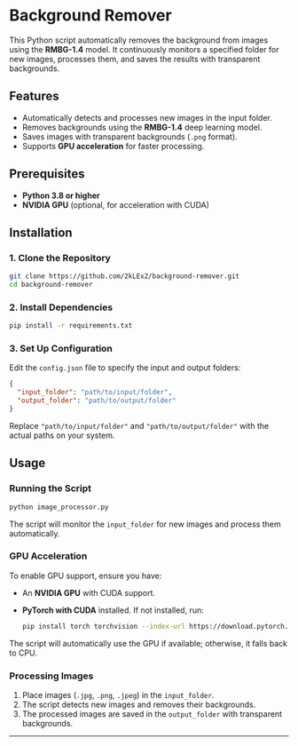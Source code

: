 # Background Remover

This Python script automatically removes the background from images using the **RMBG-1.4** model. It continuously monitors a specified folder for new images, processes them, and saves the results with transparent backgrounds.

## Features

- Automatically detects and processes new images in the input folder.
- Removes backgrounds using the **RMBG-1.4** deep learning model.
- Saves images with transparent backgrounds (`.png` format).
- Supports **GPU acceleration** for faster processing.

## Prerequisites

- **Python 3.8 or higher**
- **NVIDIA GPU** (optional, for acceleration with CUDA)

## Installation

### 1. Clone the Repository

```bash
git clone https://github.com/2kLEx2/background-remover.git
cd background-remover
```

### 2. Install Dependencies

```bash
pip install -r requirements.txt
```

### 3. Set Up Configuration

Edit the `config.json` file to specify the input and output folders:

```json
{
  "input_folder": "path/to/input/folder",
  "output_folder": "path/to/output/folder"
}
```

Replace `"path/to/input/folder"` and `"path/to/output/folder"` with the actual paths on your system.

## Usage

### Running the Script

```bash
python image_processor.py
```

The script will monitor the `input_folder` for new images and process them automatically.

### GPU Acceleration

To enable GPU support, ensure you have:

- An **NVIDIA GPU** with CUDA support.
- **PyTorch with CUDA** installed. If not installed, run:

  ```bash
  pip install torch torchvision --index-url https://download.pytorch.org/whl/cu118
  ```

The script will automatically use the GPU if available; otherwise, it falls back to CPU.

### Processing Images

1. Place images (`.jpg`, `.png`, `.jpeg`) in the `input_folder`.
2. The script detects new images and removes their backgrounds.
3. The processed images are saved in the `output_folder` with transparent backgrounds.

---

